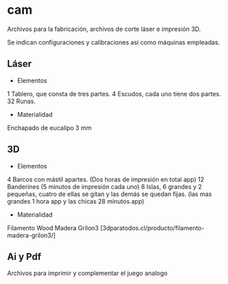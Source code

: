 # cam

Archivos para la fabricación, archivos de corte láser e impresión 3D.

Se indican configuraciones y calibraciones así como máquinas empleadas.

## Láser

- Elementos

1 Tablero, que consta de tres partes.
4 Escudos, cada uno tiene dos partes.
32 Runas.

- Materialidad

Enchapado de eucalipo 3 mm

## 3D

- Elementos

4 Barcos con mástil apartes. (Dos horas de impresión en total app)
12 Banderines (5 minutos de impresión cada uno)
8 Islas, 6 grandes y 2 pequeñas, cuatro de ellas se gitan y las demás se quedan fijas. (las mas grandes 1 hora app y las chicas 28 minutos app)

- Materialidad

Filamento Wood Madera Grilon3 [3dparatodos.cl/producto/filamento-madera-grilon3/]

## Ai y Pdf

Archivos para imprimir y complementar el juego analogo
